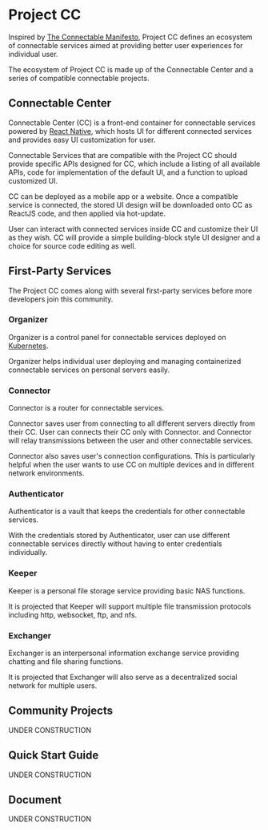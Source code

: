 # Project CC
Inspired by [The Connectable Manifesto][tcm], Project CC defines an ecosystem of connectable services aimed at providing better user experiences for individual user. 

The ecosystem of Project CC is made up of the Connectable Center and a series of compatible connectable projects.

## Connectable Center
Connectable Center (CC) is a front-end container for connectable services powered by [React Native][rn], which hosts UI for different connected services and provides easy UI customization for user. 

Connectable Services that are compatible with the Project CC should provide specific APIs designed for CC, which include a listing of all available APIs, code for implementation of the default UI, and a function to upload customized UI. 

CC can be deployed as a mobile app or a website. Once a compatible service is connected, the stored UI design will be downloaded onto CC as ReactJS code, and then applied via hot-update.

User can interact with connected services inside CC and customize their UI as they wish. CC will provide a simple building-block style UI designer and a choice for source code editing as well. 

## First-Party Services
The Project CC comes along with several first-party services before more developers join this community.

### Organizer 
Organizer is a control panel for connectable services deployed on [Kubernetes][k8s]. 

Organizer helps individual user deploying and managing containerized connectable services on personal servers easily. 

### Connector
Connector is a router for connectable services. 

Connector saves user from connecting to all different servers directly from their CC. User can connects their CC only with Connector. and Connector will relay transmissions between the user and other connectable services. 

Connector also saves user's connection configurations. This is particularly helpful when the user wants to use CC on multiple devices and in different network environments. 

### Authenticator
Authenticator is a vault that keeps the credentials for other connectable services. 

With the credentials stored by Authenticator, user can use different connectable services directly without having to enter credentials individually. 

### Keeper
Keeper is a personal file storage service providing basic NAS functions. 

It is projected that Keeper will support multiple file transmission protocols including http, websocket, ftp, and nfs.

### Exchanger
Exchanger is an interpersonal information exchange service providing chatting and file sharing functions.

It is projected that Exchanger will also serve as a decentralized social network for multiple users. 

## Community Projects
UNDER CONSTRUCTION

## Quick Start Guide
UNDER CONSTRUCTION

## Document
UNDER CONSTRUCTION

[tcm]: <https://connectable.rarea.net/>
[rn]: <https://facebook.github.io/react-native/>
[k8s]: <https://kubernetes.io/>
